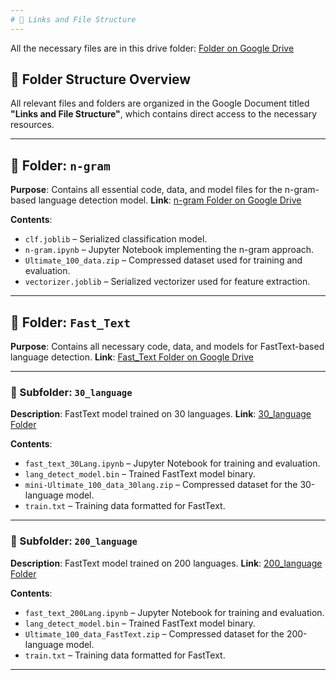 ```yaml
---
# 📂 Links and File Structure
---
```


All the necessary files are in this drive folder: [Folder on Google Drive](https://drive.google.com/drive/folders/16ip4UIeyYDASWML2Vd4DQlxEbhtD8NcV?usp=sharing)

## 📁 Folder Structure Overview

All relevant files and folders are organized in the Google Document titled **"Links and File Structure"**, which contains direct access to the necessary resources.

---

## 📁 Folder: `n-gram`

**Purpose**: Contains all essential code, data, and model files for the n-gram-based language detection model.
**Link**: [n-gram Folder on Google Drive](https://drive.google.com/drive/folders/1s__vNvziy-RGzzSSn-3dRPTJ2vWJ3mvh?usp=sharing)

**Contents**:

* `clf.joblib` – Serialized classification model.
* `n-gram.ipynb` – Jupyter Notebook implementing the n-gram approach.
* `Ultimate_100_data.zip` – Compressed dataset used for training and evaluation.
* `vectorizer.joblib` – Serialized vectorizer used for feature extraction.

---

## 📁 Folder: `Fast_Text`

**Purpose**: Contains all necessary code, data, and models for FastText-based language detection.
**Link**: [Fast\_Text Folder on Google Drive](https://drive.google.com/drive/folders/1S3Y9tya-zzIGq18h1KiOVYVZuOw_lRV1?usp=sharing)

---

### 📂 Subfolder: `30_language`

**Description**: FastText model trained on 30 languages.
**Link**: [30\_language Folder](https://drive.google.com/drive/folders/1w7HQw73c0JJqq8jWlEPnXF_QCVmMyxTc?usp=drive_link)

**Contents**:

* `fast_text_30Lang.ipynb` – Jupyter Notebook for training and evaluation.
* `lang_detect_model.bin` – Trained FastText model binary.
* `mini-Ultimate_100_data_30lang.zip` – Compressed dataset for the 30-language model.
* `train.txt` – Training data formatted for FastText.

---

### 📂 Subfolder: `200_language`

**Description**: FastText model trained on 200 languages.
**Link**: [200\_language Folder](https://drive.google.com/drive/folders/1WhLROqj-82JFAkxAGpQyZuyUhgMrtW-q?usp=sharing)

**Contents**:

* `fast_text_200Lang.ipynb` – Jupyter Notebook for training and evaluation.
* `lang_detect_model.bin` – Trained FastText model binary.
* `Ultimate_100_data_FastText.zip` – Compressed dataset for the 200-language model.
* `train.txt` – Training data formatted for FastText.

---
